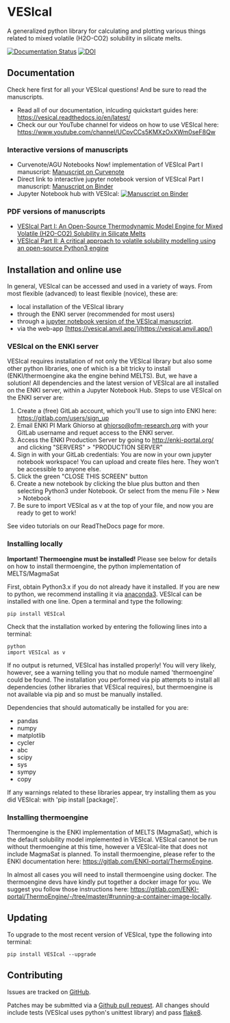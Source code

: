 # VESIcal
A generalized python library for calculating and plotting various things related to mixed volatile (H2O-CO2) solubility in silicate melts.

[![Documentation Status](https://readthedocs.org/projects/vesical/badge/?version=latest)](https://vesical.readthedocs.io/en/latest/?badge=latest)
[![DOI](https://zenodo.org/badge/DOI/10.5281/zenodo.5095382.svg)](https://doi.org/10.5281/zenodo.5095382)

## Documentation
Check here first for all your VESIcal questions! And be sure to read the manuscripts.

   - Read all of our documentation, inlcuding quickstart guides here: https://vesical.readthedocs.io/en/latest/
   - Check our our YouTube channel for videos on how to use VESIcal here: https://www.youtube.com/channel/UCpvCCs5KMXzOxXWm0seF8Qw

### Interactive versions of manuscripts

   - Curvenote/AGU Notebooks Now! implementation of VESIcal Part I manuscript: [Manuscript on Curvenote](https://agu.curve.space/articles/NN0001)
   - Direct link to interactive jupyter notebook version of VESIcal Part I manuscript: [Manuscript on Binder](https://agu-binder.curvenote.dev/user/2be900e9-fb5d-4-9778d16a48c.zip-4wrcztow/lab/tree/Manuscript.ipynb?token=EzBUfh6US4qFq4UW0MSkYA)
   - Jupyter Notebook hub with VESIcal: [![Manuscript on Binder](https://mybinder.org/badge_logo.svg)](https://mybinder.org/v2/gh/kaylai/vesical-binder/HEAD)

### PDF versions of manuscripts

   - [VESIcal Part I: An Open-Source Thermodynamic Model Engine for Mixed Volatile (H2O-CO2) Solubility in Silicate Melts](https://agupubs.onlinelibrary.wiley.com/doi/10.1029/2020EA001584)
   - [VESIcal Part II: A critical approach to volatile solubility modelling using an open-source Python3 engine](https://agupubs.onlinelibrary.wiley.com/doi/10.1029/2021EA001932)


## Installation and online use

In general, VESIcal can be accessed and used in a variety of ways. From most flexible (advanced) to least flexible (novice), these are:

   - local installation of the VESIcal library
   - through the ENKI server (recommended for most users)
   - through a [jupyter notebook version of the VESIcal manuscript](https://agu-binder.curvenote.dev/user/2be900e9-fb5d-4-9778d16a48c.zip-4wrcztow/lab/tree/Manuscript.ipynb?token=EzBUfh6US4qFq4UW0MSkYA).
   - via the web-app [https://vesical.anvil.app/](https://vesical.anvil.app/)

### VESIcal on the ENKI server

VESIcal requires installation of not only the VESIcal library but also some other python libraries, one of which is a bit tricky to install (ENKI/thermoengine aka the engine behind MELTS). But, we have a solution! All dependencies and the latest version of VESIcal are all installed on the ENKI server, within a Jupyter Notebook Hub. Steps to use VESIcal on the ENKI server are:

   1. Create a (free) GitLab account, which you'll use to sign into ENKI here: https://gitlab.com/users/sign_up
   2. Email ENKI PI Mark Ghiorso at ghiorso@ofm-research.org with your GitLab username and requet access to the ENKI server.
   3. Access the ENKI Production Server by going to http://enki-portal.org/ and clicking "SERVERS" > "PRODUCTION SERVER"
   4. Sign in with your GitLab credentials: You are now in your own jupyter notebook workspace! You can upload and create files here. They won't be accessible to anyone else. 
   5. Click the green "CLOSE THIS SCREEN" button
   6. Create a new notebook by clicking the blue plus button and then selecting Python3 under Notebook. Or select from the menu File > New > Notebook
   7. Be sure to import VESIcal as v at the top of your file, and now you are ready to get to work!

See video tutorials on our ReadTheDocs page for more.

### Installing locally

**Important! Thermoengine must be installed!**
 Please see below for details on how to install thermoengine, the python implementation of MELTS/MagmaSat  

First, obtain Python3.x if you do not already have it installed. If you are new to python, we recommend installing it via [anaconda3](https://www.anaconda.com/products/individual). VESIcal can be installed with one line. Open a terminal and type the following:

```
pip install VESIcal
```

Check that the installation worked by entering the following lines into a terminal:

```
python
import VESIcal as v
```

If no output is returned, VESIcal has installed properly! You will very likely, however, see a warning telling you that no module named 'thermoengine' could be found. The installation you performed via pip attempts to install all dependencies (other libraries that VESIcal requires), but thermoengine is not available via pip and so must be manually installed.

Dependencies that should automatically be installed for you are:

   - pandas
   - numpy
   - matplotlib
   - cycler
   - abc
   - scipy
   - sys
   - sympy
   - copy

If any warnings related to these libraries appear, try installing them as you did VESIcal: with 'pip install [package]'.

### Installing thermoengine

Thermoengine is the ENKI implementation of MELTS (MagmaSat), which is the default solubility model implemented in VESIcal. VESIcal cannot be run without thermoengine at this time, however a VESIcal-lite that does not include MagmaSat is planned. To install thermoengine, please refer to the ENKI documentation here: https://gitlab.com/ENKI-portal/ThermoEngine.

In almost all cases you will need to install thermoengine using docker. The thermoengine devs have kindly put together a docker image for you. We suggest you follow those instructions here: https://gitlab.com/ENKI-portal/ThermoEngine/-/tree/master/#running-a-container-image-locally.

## Updating

To upgrade to the most recent version of VESIcal, type the following into terminal:

```
pip install VESIcal --upgrade
```

## Contributing
Issues are tracked on [GitHub](https://github.com/kaylai/VESIcal/issues).

Patches may be submitted via a [Github pull request](https://github.com/kaylai/VESIcal/pulls). All changes should include tests (VESIcal uses python's unittest library) and pass [flake8](https://pypi.org/project/flake8/).
